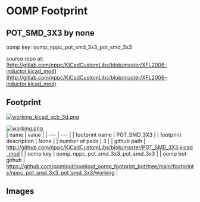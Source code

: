 # OOMP Footprint  
## POT_SMD_3X3  by none  
  
oomp key: oomp_nppc_pot_smd_3x3_pot_smd_3x3  
  
source repo at: [http://gitlab.com/nppc/KiCadCustomLibs/blob/master/XFL2006-inductor.kicad_mod](http://gitlab.com/nppc/KiCadCustomLibs/blob/master/XFL2006-inductor.kicad_mod)  
## Footprint  
  
[![working_kicad_pcb_3d.png](working_kicad_pcb_3d_600.png)](working_kicad_pcb_3d.png)  
  
[![working.png](working_600.png)](working.png)  
| name | value | 
| --- | --- | 
| footprint name | POT_SMD_3X3 | 
| footprint description | None | 
| number of pads | 3 | 
| github path | http://github.com/nppc/KiCadCustomLibs/blob/master/POT_SMD_3X3.kicad_mod | 
| oomp key | oomp_nppc_pot_smd_3x3_pot_smd_3x3 | 
| oomp bot github | https://github.com/oomlout/oomlout_oomp_footprint_bot/tree/main/footprints/nppc_pot_smd_3x3_pot_smd_3x3/working | 
## Images  

